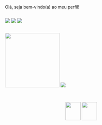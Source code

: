 Olá, seja bem-vindo(a) ao meu perfil!
##

<div>  
  <a href="https://www.linkedin.com/in/joao-v-araújo-962313219/" /><img src="https://img.shields.io/badge/-LinkedIn-%230077B5?style=for-the-badge&logo=linkedin&logoColor=white" target="_blank"></a>
  <a href="https://instagram.com/ara.jv" /><img src="https://img.shields.io/badge/-Instagram-%23E4405F?style=for-the-badge&logo=instagram&logoColor=white" target="_blank"></a>
  <a href="mailto:joaovtdeabreu@gmail.com" /><img src="https://img.shields.io/badge/-Gmail-%23333?style=for-the-badge&logo=gmail&logoColor=red" target="_blank"></a>
</div>

##

<div>
  <img height="180" src="https://github-readme-stats.vercel.app/api?username=joojiv&theme=cobalt" />
  <img heigh="180" src="https://github-readme-stats.vercel.app/api/top-langs/?username=joojiv&theme=radical&layout=defaut" />
</div>

##
<div style="displa: inline_block"><br>
<div align="center">
  <img align="center" height="60" width="50" src="https://cdn.jsdelivr.net/gh/devicons/devicon/icons/java/java-original-wordmark.svg" />
  <img align="center" height="60" width="50" src="https://cdn.jsdelivr.net/gh/devicons/devicon/icons/python/python-original-wordmark.svg" />
</div>

